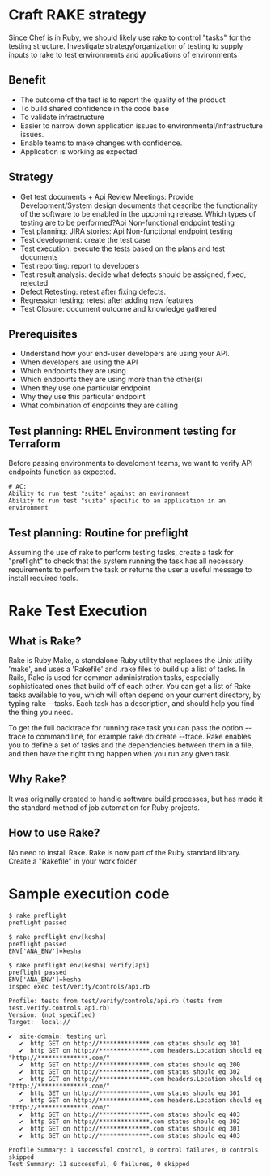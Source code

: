 # Craft RAKE strategy
 Since Chef is in Ruby, we should likely use rake to control "tasks" for the testing structure. Investigate strategy/organization of testing to supply inputs to rake to test environments and applications of environments

## Benefit
- The outcome of the test is to report the quality of the product
- To build shared confidence in the code base
- To validate infrastructure
- Easier to narrow down application issues to environmental/infrastructure issues.
- Enable teams to make changes with confidence.
- Application is working as expected

## Strategy
- Get test documents + Api Review Meetings: Provide Development/System design documents that describe the functionality of the software to be enabled in the upcoming release. Which types of testing are to be performed?Api Non-functional endpoint testing
- Test planning:  JIRA stories: Api Non-functional endpoint testing
- Test development: create the test case
- Test execution: execute the tests based on the plans and test documents
- Test reporting: report to developers
- Test result analysis: decide what defects should be assigned, fixed, rejected
- Defect Retesting: retest after fixing defects.
- Regression testing: retest after adding new features
- Test Closure: document outcome and knowledge gathered


## Prerequisites
- Understand how your end-user developers are using your API.
- When developers are using the API
- Which endpoints they are using
- Which endpoints they are using more than the other(s)
- When they use one particular endpoint
- Why they use this particular endpoint
- What combination of endpoints they are calling


## Test planning: RHEL Environment testing for Terraform
 Before passing environments to develoment teams, we want to verify API endpoints function as expected.
```
# AC:
Ability to run test "suite" against an environment
Ability to run test "suite" specific to an application in an environment
```


 ## Test planning: Routine for preflight
 Assuming the use of rake to perform testing tasks, create a task for "preflight" to check that the system running the task has all necessary requirements to perform the task or returns the user a useful message to install required tools.

# Rake Test Execution

## What is Rake?
  Rake is Ruby Make, a standalone Ruby utility that replaces the Unix utility 'make', and uses a 'Rakefile' and .rake files to build up a list of tasks. In Rails, Rake is used for common administration tasks, especially sophisticated ones that build off of each other.
You can get a list of Rake tasks available to you, which will often depend on your current directory, by typing rake --tasks. Each task has a description, and should help you find the thing you need.

To get the full backtrace for running rake task you can pass the option --trace to command line, for example rake db:create --trace.
  Rake enables you to define a set of tasks and the dependencies between them in a file, and then have the right thing happen when you run any given task.

## Why Rake?
  It was originally created to handle software build processes,
  but has made it the standard method of job automation for Ruby projects.

## How to use Rake?
  No need to install Rake. Rake is now part of the Ruby standard library. Create a "Rakefile" in your work folder

# Sample execution code

```
$ rake preflight
preflight passed

$ rake preflight env[kesha]
preflight passed
ENV['ANA_ENV']=kesha

$ rake preflight env[kesha] verify[api]
preflight passed
ENV['ANA_ENV']=kesha
inspec exec test/verify/controls/api.rb

Profile: tests from test/verify/controls/api.rb (tests from test.verify.controls.api.rb)
Version: (not specified)
Target:  local://

✔  site-domain: testing url
   ✔  http GET on http://**************.com status should eq 301
   ✔  http GET on http://**************.com headers.Location should eq "http://**************.com/"
   ✔  http GET on http://**************.com status should eq 200
   ✔  http GET on http://**************.com status should eq 302
   ✔  http GET on http://**************.com headers.Location should eq "http://**************.com/"
   ✔  http GET on http://**************.com status should eq 301
   ✔  http GET on http://**************.com headers.Location should eq "http://**************.com/"
   ✔  http GET on http://**************.com status should eq 403
   ✔  http GET on http://**************.com status should eq 302
   ✔  http GET on http://**************.com status should eq 301
   ✔  http GET on http://**************.com status should eq 403

Profile Summary: 1 successful control, 0 control failures, 0 controls skipped
Test Summary: 11 successful, 0 failures, 0 skipped
```
